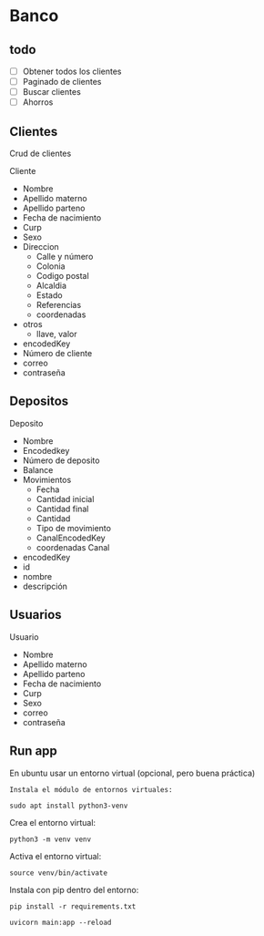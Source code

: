 # Banco

## todo
- [ ] Obtener todos los clientes
- [ ] Paginado de clientes
- [ ] Buscar clientes
- [ ] Ahorros

## Clientes

Crud de clientes

Cliente
- Nombre
- Apellido materno
- Apellido parteno
- Fecha de nacimiento
- Curp
- Sexo
- Direccion
    - Calle y número
    - Colonia
    - Codigo postal
    - Alcaldia
    - Estado
    - Referencias
    - coordenadas
- otros
    - llave, valor
- encodedKey
- Número de cliente
- correo
- contraseña

## Depositos

Deposito
- Nombre
- Encodedkey
- Número de deposito
- Balance
- Movimientos
    - Fecha
    - Cantidad inicial
    - Cantidad final
    - Cantidad
    - Tipo de movimiento
    - CanalEncodedKey
    - coordenadas
Canal
- encodedKey
- id
- nombre
- descripción

## Usuarios

Usuario
- Nombre
- Apellido materno
- Apellido parteno
- Fecha de nacimiento
- Curp
- Sexo
- correo
- contraseña

## Run app
En ubuntu
usar un entorno virtual (opcional, pero buena práctica)

    Instala el módulo de entornos virtuales:
```
sudo apt install python3-venv
```

Crea el entorno virtual:
```
python3 -m venv venv
```

Activa el entorno virtual:
```
source venv/bin/activate
```

Instala con pip dentro del entorno:
```
pip install -r requirements.txt
```


```
uvicorn main:app --reload
```
